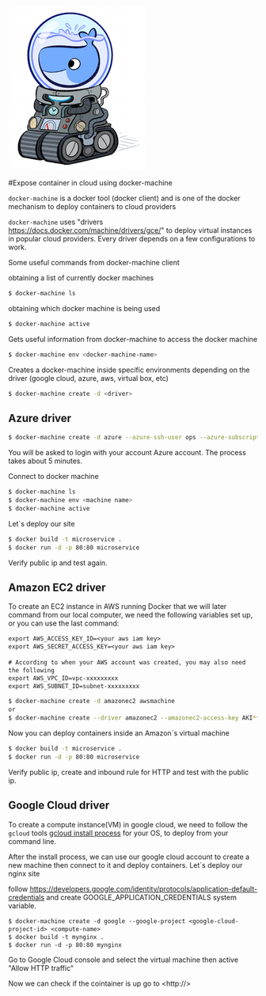 ![scaleconf-deploying-microservices](dockermachine.png)

#Expose container in cloud using docker-machine

`docker-machine` is a docker tool (docker client) and is one of the docker mechanism to deploy containers to cloud providers

`docker-machine` uses "drivers https://docs.docker.com/machine/drivers/gce/" to deploy virtual instances in popular cloud providers. Every driver depends on a few configurations to work.

Some useful commands from docker-machine client

obtaining a list of currently docker machines
```sh
$ docker-machine ls
```
obtaining which docker machine is being used 
```sh
$ docker-machine active
```
Gets useful information from docker-machine to access the docker machine  
```sh
$ docker-machine env <docker-machine-name>
```
Creates a docker-machine inside specific environments depending on the driver (google cloud, azure, aws, virtual box, etc)  
```sh
$ docker-machine create -d <driver>
```

## Azure driver

```sh
$ docker-machine create -d azure --azure-ssh-user ops --azure-subscription-id <SubscriptionId> --azure-open-port 80 azuremachine
```
You will be asked to login with your account Azure account. The process takes about 5 minutes.

Connect to docker machine

```sh
$ docker-machine ls
$ docker-machine env <machine name>
$ docker-machine active 
```
Let´s deploy our site

```sh
$ docker build -t microservice .
$ docker run -d -p 80:80 microservice
```
Verify public ip and test again. 

## Amazon EC2 driver
To create an EC2 instance in AWS running Docker that we will later command from our local computer, we need the following variables set up, or you can use the last command: 

```
export AWS_ACCESS_KEY_ID=<your aws iam key>
export AWS_SECRET_ACCESS_KEY=<your aws iam key>

# According to when your AWS account was created, you may also need the following
export AWS_VPC_ID=vpc-xxxxxxxxx
export AWS_SUBNET_ID=subnet-xxxxxxxxx
```

```sh
$ docker-machine create -d amazonec2 awsmachine
or
$ docker-machine create --driver amazonec2 --amazonec2-access-key AKI******* --amazonec2-secret-key 8T93C*******  awsmachine
```

Now you can deploy containers inside an Amazon´s virtual machine

```sh
$ docker build -t microservice .
$ docker run -d -p 80:80 microservice
```
Verify public ip, create and inbound rule for HTTP and test with the public ip. 


## Google Cloud driver

To create a compute instance(VM) in google cloud, we need to follow the `gcloud` tools [gcloud install process](https://cloud.google.com/sdk/downloads) for your OS, to deploy from your command line.

After the install process, we can use our google cloud account to create a new machine then connect to it and deploy containers. Let´s deploy our nginx site

follow https://developers.google.com/identity/protocols/application-default-credentials  and create GOOGLE_APPLICATION_CREDENTIALS system variable. 

```
$ docker-machine create -d google --google-project <google-cloud-project-id> <compute-name>
$ docker build -t mynginx .
$ docker run -d -p 80:80 mynginx

```
Go to Google Cloud console and select the virtual machine then active "Allow HTTP traffic"

Now we can check if the cointainer is up go to <http://<google-compute-ip>>

